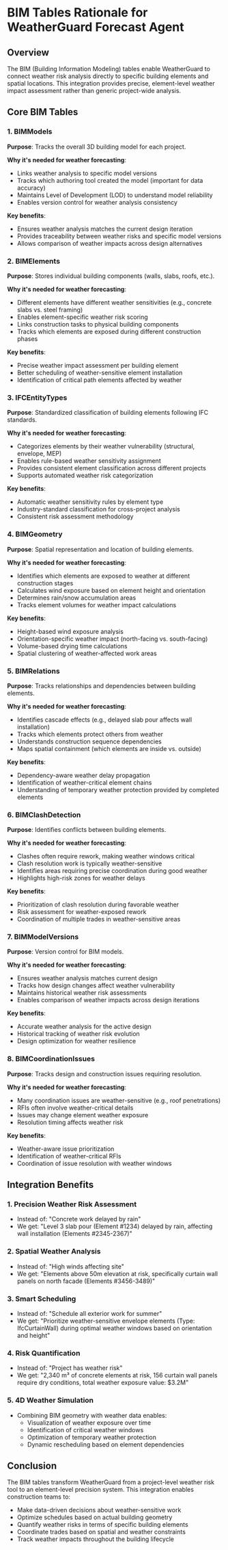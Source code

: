 # BIM Tables Rationale for WeatherGuard Forecast Agent

## Overview
The BIM (Building Information Modeling) tables enable WeatherGuard to connect weather risk analysis directly to specific building elements and spatial locations. This integration provides precise, element-level weather impact assessment rather than generic project-wide analysis.

## Core BIM Tables

### 1. **BIMModels**
**Purpose**: Tracks the overall 3D building model for each project.

**Why it's needed for weather forecasting**:
- Links weather analysis to specific model versions
- Tracks which authoring tool created the model (important for data accuracy)
- Maintains Level of Development (LOD) to understand model reliability
- Enables version control for weather analysis consistency

**Key benefits**:
- Ensures weather analysis matches the current design iteration
- Provides traceability between weather risks and specific model versions
- Allows comparison of weather impacts across design alternatives

### 2. **BIMElements**
**Purpose**: Stores individual building components (walls, slabs, roofs, etc.).

**Why it's needed for weather forecasting**:
- Different elements have different weather sensitivities (e.g., concrete slabs vs. steel framing)
- Enables element-specific weather risk scoring
- Links construction tasks to physical building components
- Tracks which elements are exposed during different construction phases

**Key benefits**:
- Precise weather impact assessment per building element
- Better scheduling of weather-sensitive element installation
- Identification of critical path elements affected by weather

### 3. **IFCEntityTypes**
**Purpose**: Standardized classification of building elements following IFC standards.

**Why it's needed for weather forecasting**:
- Categorizes elements by their weather vulnerability (structural, envelope, MEP)
- Enables rule-based weather sensitivity assignment
- Provides consistent element classification across different projects
- Supports automated weather risk categorization

**Key benefits**:
- Automatic weather sensitivity rules by element type
- Industry-standard classification for cross-project analysis
- Consistent risk assessment methodology

### 4. **BIMGeometry**
**Purpose**: Spatial representation and location of building elements.

**Why it's needed for weather forecasting**:
- Identifies which elements are exposed to weather at different construction stages
- Calculates wind exposure based on element height and orientation
- Determines rain/snow accumulation areas
- Tracks element volumes for weather impact calculations

**Key benefits**:
- Height-based wind exposure analysis
- Orientation-specific weather impact (north-facing vs. south-facing)
- Volume-based drying time calculations
- Spatial clustering of weather-affected work areas

### 5. **BIMRelations**
**Purpose**: Tracks relationships and dependencies between building elements.

**Why it's needed for weather forecasting**:
- Identifies cascade effects (e.g., delayed slab pour affects wall installation)
- Tracks which elements protect others from weather
- Understands construction sequence dependencies
- Maps spatial containment (which elements are inside vs. outside)

**Key benefits**:
- Dependency-aware weather delay propagation
- Identification of weather-critical element chains
- Understanding of temporary weather protection provided by completed elements

### 6. **BIMClashDetection**
**Purpose**: Identifies conflicts between building elements.

**Why it's needed for weather forecasting**:
- Clashes often require rework, making weather windows critical
- Clash resolution work is typically weather-sensitive
- Identifies areas requiring precise coordination during good weather
- Highlights high-risk zones for weather delays

**Key benefits**:
- Prioritization of clash resolution during favorable weather
- Risk assessment for weather-exposed rework
- Coordination of multiple trades in weather-sensitive areas

### 7. **BIMModelVersions**
**Purpose**: Version control for BIM models.

**Why it's needed for weather forecasting**:
- Ensures weather analysis matches current design
- Tracks how design changes affect weather vulnerability
- Maintains historical weather risk assessments
- Enables comparison of weather impacts across design iterations

**Key benefits**:
- Accurate weather analysis for the active design
- Historical tracking of weather risk evolution
- Design optimization for weather resilience

### 8. **BIMCoordinationIssues**
**Purpose**: Tracks design and construction issues requiring resolution.

**Why it's needed for weather forecasting**:
- Many coordination issues are weather-sensitive (e.g., roof penetrations)
- RFIs often involve weather-critical details
- Issues may change element weather exposure
- Resolution timing affects weather risk

**Key benefits**:
- Weather-aware issue prioritization
- Identification of weather-critical RFIs
- Coordination of issue resolution with weather windows

## Integration Benefits

### 1. **Precision Weather Risk Assessment**
- Instead of: "Concrete work delayed by rain"
- We get: "Level 3 slab pour (Element #1234) delayed by rain, affecting wall installation (Elements #2345-2367)"

### 2. **Spatial Weather Analysis**
- Instead of: "High winds affecting site"
- We get: "Elements above 50m elevation at risk, specifically curtain wall panels on north facade (Elements #3456-3489)"

### 3. **Smart Scheduling**
- Instead of: "Schedule all exterior work for summer"
- We get: "Prioritize weather-sensitive envelope elements (Type: IfcCurtainWall) during optimal weather windows based on orientation and height"

### 4. **Risk Quantification**
- Instead of: "Project has weather risk"
- We get: "2,340 m³ of concrete elements at risk, 156 curtain wall panels require dry conditions, total weather exposure value: $3.2M"

### 5. **4D Weather Simulation**
- Combining BIM geometry with weather data enables:
  - Visualization of weather exposure over time
  - Identification of critical weather windows
  - Optimization of temporary weather protection
  - Dynamic rescheduling based on element dependencies

## Conclusion
The BIM tables transform WeatherGuard from a project-level weather risk tool to an element-level precision system. This integration enables construction teams to:
- Make data-driven decisions about weather-sensitive work
- Optimize schedules based on actual building geometry
- Quantify weather risks in terms of specific building elements
- Coordinate trades based on spatial and weather constraints
- Track weather impacts throughout the building lifecycle